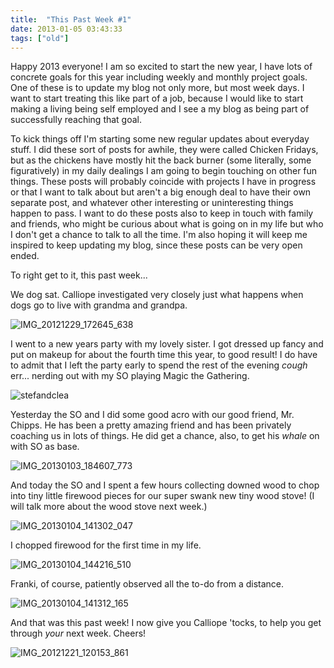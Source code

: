 ```yaml
---
title:  "This Past Week #1"
date: 2013-01-05 03:43:33
tags: ["old"]
---
```

Happy 2013 everyone! I am so excited to start the new year, I have lots of concrete goals for this year including weekly and monthly project goals. One of these is to update my blog not only more, but most week days. I want to start treating this like part of a job, because I would like to start making a living being self employed and I see a my blog as being part of successfully reaching that goal.

To kick things off I'm starting some new regular updates about everyday stuff. I did these sort of posts for awhile, they were called Chicken Fridays, but as the chickens have mostly hit the back burner (some literally, some figuratively) in my daily dealings I am going to begin touching on other fun things. These posts will probably coincide with projects I have in progress or that I want to talk about but aren't a big enough deal to have their own separate post, and whatever other interesting or uninteresting things happen to pass. I want to do these posts also to keep in touch with family and friends, who might be curious about what is going on in my life but who I don't get a chance to talk to all the time. I'm also hoping it will keep me inspired to keep updating my blog, since these posts can be very open ended.

To right get to it, this past week...

We dog sat. Calliope investigated very closely just what happens when dogs go to live with grandma and grandpa.

![IMG_20121229_172645_638](/uploads/2013/01/IMG_20121229_172645_638-1024x716.jpg)

I went to a new years party with my lovely sister. I got dressed up fancy and put on makeup for about the fourth time this year, to good result! I do have to admit that I left the party early to spend the rest of the evening *cough* err... nerding out with my SO playing Magic the Gathering.

![stefandclea](/uploads/2013/01/stefandclea.jpg)

Yesterday the SO and I did some good acro with our good friend, Mr. Chipps. He has been a pretty amazing friend and has been privately coaching us in lots of things. He did get a chance, also, to get his _whale_ on with SO as base.

![IMG_20130103_184607_773](/uploads/2013/01/IMG_20130103_184607_773.jpg)

And today the SO and I spent a few hours collecting downed wood to chop into tiny little firewood pieces for our super swank new tiny wood stove! (I will talk more about the wood stove next week.)

![IMG_20130104_141302_047](/uploads/2013/01/IMG_20130104_141302_047.jpg)

I chopped firewood for the first time in my life.

![IMG_20130104_144216_510](/uploads/2013/01/IMG_20130104_144216_510.jpg)

Franki, of course, patiently observed all the to-do from a distance.

![IMG_20130104_141312_165](/uploads/2013/01/IMG_20130104_141312_165.jpg)

And that was this past week! I now give you Calliope 'tocks, to help you get through _your_ next week. Cheers!

![IMG_20121221_120153_861](/uploads/2013/01/IMG_20121221_120153_861.jpg)
